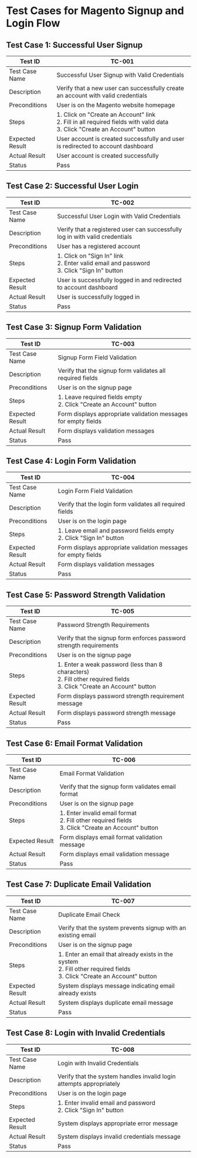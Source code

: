 # Test Cases for Magento Signup and Login Flow

## Test Case 1: Successful User Signup
| Test ID | TC-001 |
|---------|--------|
| Test Case Name | Successful User Signup with Valid Credentials |
| Description | Verify that a new user can successfully create an account with valid credentials |
| Preconditions | User is on the Magento website homepage |
| Steps | 1. Click on "Create an Account" link<br>2. Fill in all required fields with valid data<br>3. Click "Create an Account" button |
| Expected Result | User account is created successfully and user is redirected to account dashboard |
| Actual Result | User account is created successfully |
| Status | Pass |

## Test Case 2: Successful User Login
| Test ID | TC-002 |
|---------|--------|
| Test Case Name | Successful User Login with Valid Credentials |
| Description | Verify that a registered user can successfully log in with valid credentials |
| Preconditions | User has a registered account |
| Steps | 1. Click on "Sign In" link<br>2. Enter valid email and password<br>3. Click "Sign In" button |
| Expected Result | User is successfully logged in and redirected to account dashboard |
| Actual Result | User is successfully logged in |
| Status | Pass |

## Test Case 3: Signup Form Validation
| Test ID | TC-003 |
|---------|--------|
| Test Case Name | Signup Form Field Validation |
| Description | Verify that the signup form validates all required fields |
| Preconditions | User is on the signup page |
| Steps | 1. Leave required fields empty<br>2. Click "Create an Account" button |
| Expected Result | Form displays appropriate validation messages for empty fields |
| Actual Result | Form displays validation messages |
| Status | Pass |

## Test Case 4: Login Form Validation
| Test ID | TC-004 |
|---------|--------|
| Test Case Name | Login Form Field Validation |
| Description | Verify that the login form validates all required fields |
| Preconditions | User is on the login page |
| Steps | 1. Leave email and password fields empty<br>2. Click "Sign In" button |
| Expected Result | Form displays appropriate validation messages for empty fields |
| Actual Result | Form displays validation messages |
| Status | Pass |

## Test Case 5: Password Strength Validation
| Test ID | TC-005 |
|---------|--------|
| Test Case Name | Password Strength Requirements |
| Description | Verify that the signup form enforces password strength requirements |
| Preconditions | User is on the signup page |
| Steps | 1. Enter a weak password (less than 8 characters)<br>2. Fill other required fields<br>3. Click "Create an Account" button |
| Expected Result | Form displays password strength requirement message |
| Actual Result | Form displays password strength message |
| Status | Pass |

## Test Case 6: Email Format Validation
| Test ID | TC-006 |
|---------|--------|
| Test Case Name | Email Format Validation |
| Description | Verify that the signup form validates email format |
| Preconditions | User is on the signup page |
| Steps | 1. Enter invalid email format<br>2. Fill other required fields<br>3. Click "Create an Account" button |
| Expected Result | Form displays email format validation message |
| Actual Result | Form displays email validation message |
| Status | Pass |

## Test Case 7: Duplicate Email Validation
| Test ID | TC-007 |
|---------|--------|
| Test Case Name | Duplicate Email Check |
| Description | Verify that the system prevents signup with an existing email |
| Preconditions | User is on the signup page |
| Steps | 1. Enter an email that already exists in the system<br>2. Fill other required fields<br>3. Click "Create an Account" button |
| Expected Result | System displays message indicating email already exists |
| Actual Result | System displays duplicate email message |
| Status | Pass |

## Test Case 8: Login with Invalid Credentials
| Test ID | TC-008 |
|---------|--------|
| Test Case Name | Login with Invalid Credentials |
| Description | Verify that the system handles invalid login attempts appropriately |
| Preconditions | User is on the login page |
| Steps | 1. Enter invalid email and password<br>2. Click "Sign In" button |
| Expected Result | System displays appropriate error message |
| Actual Result | System displays invalid credentials message |
| Status | Pass | 